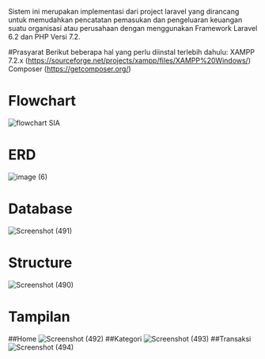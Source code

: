 Sistem ini merupakan implementasi dari project laravel yang dirancang untuk memudahkan pencatatan pemasukan dan pengeluaran keuangan suatu organisasi atau perusahaan dengan menggunakan Framework Laravel 6.2 dan PHP Versi 7.2. 

#Prasyarat
Berikut beberapa hal yang perlu diinstal terlebih dahulu:
XAMPP 7.2.x (https://sourceforge.net/projects/xampp/files/XAMPP%20Windows/)
Composer (https://getcomposer.org/)

# Flowchart
![flowchart SIA](https://github.com/AditiyaRizqi/Sistem-Pencatatan-Keuangan/assets/151179136/dd3068ea-4ba9-42a7-9573-abd3c9eb5dff)
# ERD
![image (6)](https://github.com/AditiyaRizqi/Sistem-Pencatatan-Keuangan/assets/151179136/0479c554-3317-4c95-87ed-ab24ed98e74c)
# Database
![Screenshot (491)](https://github.com/AditiyaRizqi/Sistem-Pencatatan-Keuangan/assets/151179136/6b689a5b-3f68-4e10-8ee7-58791054819b)
# Structure
![Screenshot (490)](https://github.com/AditiyaRizqi/Sistem-Pencatatan-Keuangan/assets/151179136/b737dc37-d412-47ba-a26a-4fbdc416315e)

# Tampilan
##Home
![Screenshot (492)](https://github.com/AditiyaRizqi/Sistem-Pencatatan-Keuangan/assets/151179136/cb1a0bad-327e-4239-9c92-f41e41bb1753)
##Kategori
![Screenshot (493)](https://github.com/AditiyaRizqi/Sistem-Pencatatan-Keuangan/assets/151179136/c60b6075-2366-4250-8577-7e84167c2fb2)
##Transaksi
![Screenshot (494)](https://github.com/AditiyaRizqi/Sistem-Pencatatan-Keuangan/assets/151179136/4daf64ad-82fc-473d-8cbc-80df89e5a01e)



